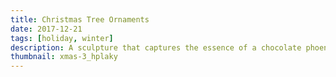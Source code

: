 ```yaml
---
title: Christmas Tree Ornaments
date: 2017-12-21
tags: [holiday, winter]
description: A sculpture that captures the essence of a chocolate phoenix.
thumbnail: xmas-3_hplaky
---
```

